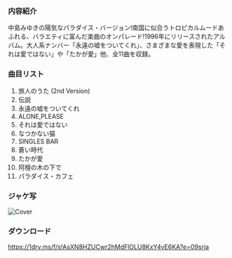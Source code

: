 ### 内容紹介
中島みゆきの陽気なパラダイス・バージョン!南国に似合うトロピカルムードあふれる、バラエティに富んだ楽曲のオンパレード!1996年にリリースされたアルバム。大人系ナンバー「永遠の嘘をついてくれ」、さまざまな愛を表現した「それは愛ではない」や「たかが愛」他、全11曲を収録。
### 曲目リスト
1. 旅人のうた (2nd Version)
2. 伝説
3. 永遠の嘘をついてくれ
4. ALONE,PLEASE
5. それは愛ではない
6. なつかない猫
7. SINGLES BAR
8. 蒼い時代
9. たかが愛
10. 阿檀の木の下で
11. パラダイス・カフェ
### ジャケ写
![Cover](https://github.com/KawausoJyou/KawausoJyou.github.io/assets/92703641/cf2a098b-da0b-426e-a8ea-15f1a0e9c38b)
### ダウンロード
https://1drv.ms/f/s!AsXN8HZUCwr2hMdFlOLU8KxY4vE6KA?e=09srja
